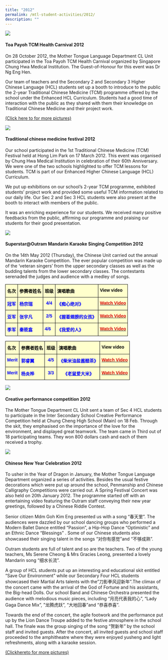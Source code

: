 ```yaml
---
title: "2012"
permalink: /mtl-student-activities/2012/
description: ""
---
```

![](/images/MTL%20Student%20Activities/2012/A1.png)

#### **Toa Payoh TCM Health Carnival 2012**

On 28 October 2012, the Mother Tongue Language Department CL Unit participated in the Toa Payoh TCM Health Carnival organized by Singapore Chung Hwa Medical Institution. The Guest-of-Honour for this event was Dr Ng Eng Hen.

Our team of teachers and the Secondary 2 and Secondary 3 Higher Chinese Language (HCL) students set up a booth to introduce to the public the 2-year Traditional Chinese Medicine (TCM) programme offered by the school under the Enhanced HCL Curriculum. Students had a good time of interaction with the public as they shared with them their knowledge on Traditional Chinese Medicine and their project work.

[(Click here to for more pictures)](https://outramsec-moe-edu-sg-admin.cwp.sg/qql/slot/u512/Departments/mother%20tongue/our%20activities%20(students)/2012/2012_Toa%20Payoh%20TCM%20Health%20Carnival/Toa%20Payoh%20TCM%20Health%20Carnival%202012/index.html)

![](/images/MTL%20Student%20Activities/2012/A2.png)

#### **Traditional chinese medicine festival 2012**

Our school participated in the 1st Traditional Chinese Medicine (TCM) Festival held at Hong Lim Park on 17 March 2012. This event was organised by Chung Hwa Medical Institution in celebration of their 60th Anniversary. We were one of the two schools highlighted to offer TCM lessons for students. TCM is part of our Enhanced Higher Chinese Language (HCL) Curriculum.

We put up exhibitions on our school’s 2-year TCM programme, exhibited students’ project work and provided some useful TCM information related to our daily life. Our Sec 2 and Sec 3 HCL students were also present at the booth to interact with members of the public.

It was an enriching experience for our students. We received many positive feedbacks from the public, affirming our programme and praising our students for their good presentation.

![](/images/MTL%20Student%20Activities/2012/A3.png)

#### **Superstar@Outram Mandarin Karaoke Singing Competition 2012**

On the 14th May 2012 (Thursday), the Chinese Unit carried out the annual Mandarin Karaoke Competition. The ever popular competition was made up of the ‘veteran singers’ from the upper secondary classes as well as the budding talents from the lower secondary classes. The contestants serenaded the judges and audience with a medley of songs.

<style type="text/css">
.tg  {border-collapse:collapse;border-spacing:0;}
.tg td{border-color:black;border-style:solid;border-width:1px;font-family:Arial, sans-serif;font-size:14px;
  overflow:hidden;padding:10px 5px;word-break:normal;}
.tg th{border-color:black;border-style:solid;border-width:1px;font-family:Arial, sans-serif;font-size:14px;
  font-weight:normal;overflow:hidden;padding:10px 5px;word-break:normal;}
.tg .tg-9sqh{background-color:#FFC;color:#111;font-weight:bold;text-align:left;vertical-align:top}
.tg .tg-zgik{background-color:#FFC;color:#00F;font-weight:bold;text-align:left;vertical-align:top}
.tg .tg-0622{background-color:#FFC;color:#00F;font-weight:bold;text-align:center;vertical-align:top}
.tg .tg-5wqo{background-color:#FFC;color:#D70500;font-weight:bold;text-align:center;vertical-align:top}
</style>
<table class="tg">
<thead>
  <tr>
    <th class="tg-9sqh"><span style="color:#000">名次</span></th>
    <th class="tg-9sqh"><span style="color:black">参赛者姓名</span><br><span style="color:blue"> </span></th>
    <th class="tg-9sqh"><span style="color:black">班级</span></th>
    <th class="tg-9sqh"><span style="color:black">演唱歌曲</span></th>
    <th class="tg-9sqh"><span style="color:black">View video</span></th>
  </tr>
</thead>
<tbody>
  <tr>
    <td class="tg-zgik"><span style="color:blue">冠军</span></td>
    <td class="tg-zgik"><span style="color:blue">杨宗瑞</span><br><span style="color:blue"> </span></td>
    <td class="tg-0622"><span style="color:blue">4/4</span></td>
    <td class="tg-zgik"><span style="color:blue">《痴心绝对》</span></td>
    <td class="tg-5wqo"><a href="https://drive.google.com/open?id=0ByykStcN3KeqRGM0NVFMMGhJZjA&authuser=0"><span style="font-weight:600;text-decoration:none;color:#D70500">Watch Video</span></a></td>
  </tr>
  <tr>
    <td class="tg-zgik"><span style="color:blue">亚军</span></td>
    <td class="tg-zgik"><span style="color:blue">张宇凡</span><br><span style="color:blue"> </span></td>
    <td class="tg-0622"><span style="color:blue">2/5</span></td>
    <td class="tg-0622"><span style="color:blue">《握着翅膀的女孩》</span></td>
    <td class="tg-5wqo"><a href="https://drive.google.com/open?id=0ByykStcN3KeqeW03RDBNMWR3a2M&authuser=0"><span style="font-weight:600;text-decoration:none;color:#D70500">Watch Video</span></a></td>
  </tr>
  <tr>
    <td class="tg-zgik"><span style="color:blue">季军</span><br><span style="color:blue"> </span></td>
    <td class="tg-zgik"><span style="color:blue">秦筱翕</span></td>
    <td class="tg-zgik"><span style="color:blue">4/6</span></td>
    <td class="tg-zgik"><span style="color:blue">《我爱的人》</span></td>
    <td class="tg-5wqo"><a href="https://drive.google.com/open?id=0ByykStcN3KeqMHdab2pMVmx0X1E&authuser=0"><span style="font-weight:600;text-decoration:none;color:#D70500">Watch Video</span></a></td>
  </tr>
</tbody>
</table>

<style type="text/css">
.tg  {border-collapse:collapse;border-spacing:0;}
.tg td{border-color:black;border-style:solid;border-width:1px;font-family:Arial, sans-serif;font-size:14px;
  overflow:hidden;padding:10px 5px;word-break:normal;}
.tg th{border-color:black;border-style:solid;border-width:1px;font-family:Arial, sans-serif;font-size:14px;
  font-weight:normal;overflow:hidden;padding:10px 5px;word-break:normal;}
.tg .tg-9sqh{background-color:#FFC;color:#111;font-weight:bold;text-align:left;vertical-align:top}
.tg .tg-zgik{background-color:#FFC;color:#00F;font-weight:bold;text-align:left;vertical-align:top}
.tg .tg-0622{background-color:#FFC;color:#00F;font-weight:bold;text-align:center;vertical-align:top}
.tg .tg-5wqo{background-color:#FFC;color:#D70500;font-weight:bold;text-align:center;vertical-align:top}
</style>
<table class="tg">
<thead>
  <tr>
    <th class="tg-9sqh"><span style="color:#000">名次</span></th>
    <th class="tg-9sqh"><span style="color:black">参赛者姓名</span><br><span style="color:blue"> </span></th>
    <th class="tg-9sqh"><span style="color:black">班级</span></th>
    <th class="tg-9sqh"><span style="color:black">演唱歌曲</span></th>
    <th class="tg-9sqh"><span style="color:black">View video</span></th>
  </tr>
</thead>
<tbody>
  <tr>
    <td class="tg-zgik"><span style="color:blue">Merit</span></td>
    <td class="tg-zgik"><span style="color:blue">郭睿翼</span><br><span style="color:blue"> </span></td>
    <td class="tg-0622"><span style="color:blue">4/5</span></td>
    <td class="tg-zgik"><span style="color:blue">《柴米油盐酱醋茶》</span></td>
    <td class="tg-5wqo"><a href="https://drive.google.com/open?id=0ByykStcN3Keqel9KUG5WU3dKNXc&authuser=0"><span style="font-weight:600;text-decoration:none;color:#D70500">Watch Video</span></a></td>
  </tr>
  <tr>
    <td class="tg-zgik"><span style="color:blue">Merit</span></td>
    <td class="tg-zgik"><span style="color:blue">杨炎桦</span><br><span style="color:blue"> </span></td>
    <td class="tg-0622"><span style="color:blue">3/3</span></td>
    <td class="tg-0622"><span style="color:blue">《老鼠爱大米》</span></td>
    <td class="tg-5wqo"><a href="https://drive.google.com/open?id=0ByykStcN3KeqSDl4Nkd4SkRKNDA&authuser=0"><span style="font-weight:600;text-decoration:none;color:#D70500">Watch Video</span></a></td>
  </tr>
</tbody>
</table>

![](/images/MTL%20Student%20Activities/2012/A4.png)

#### **Creative performance competition 2012**

The Mother Tongue Department CL Unit sent a team of Sec 4 HCL students to participate in the Inter Secondary School Creative Performance Competition held at Chung Cheng High School (Main) on 18 Feb. Through the skit, they emphasised on the importance of the love for the environment, and displayed great teamwork. The team came in Third out of 18 participating teams. They won 800 dollars cash and each of them received a trophy.

![](/images/MTL%20Student%20Activities/2012/A5.png)

#### **Chinese New Year Celebration 2012**

To usher in the Year of Dragon in January, the Mother Tongue Language Department organized a series of activities. Besides the usual festive decorations which were put up around the school, Penmanship and Chinese Calligraphy Competitions were carried out. A Spring Festival Concert was also held on 20th January 2012. The programme started off with an entertaining video featuring the Outram staff conveying their new year greetings, followed by a Chinese Riddle Contest.

Senior citizen Mdm Goh Kim Eng presented us with a song “春天里”. The audiences were dazzled by our school dancing groups who performed a Modern Ballet Dance entitled “Passion”, a Hip-Hop Dance “Optimistic” and an Ethnic Dance “Blessings” . Some of our Chinese students also showcased their singing talent in the songs “对你有感觉”and “不够成熟”.

Outram students are full of talent and so are the teachers. Two of the young teachers, Ms Serene Cheong & Mrs Gracies Leong, presented a lovely Mandarin song “细水长流”.

A group of HCL students put up an interesting and educational skit entitled “Save Our Environment” while our Secondary Four HCL students showcased their Martial Arts talents with the”刀影拳风迎新年”.The climax of the concert came with the arrival of the God of Fortune and his assistants, the Big-head Dolls. Our school Band and Chinese Orchestra presented the audience with melodious music pieces, including “月亮代表我的心”, “Lady Gaga Dance Mix”, ”龙腾虎跃”, “大地回春”and “恭喜恭喜”.

Towards the end of the concert, the agile footwork and the performance put up by the Lion Dance Troupe added to the festive atmosphere in the school hall. The finale was the group singing of the song “贺新年” by the school staff and invited guests. After the concert, all invited guests and school staff proceeded to the amphitheatre where they were enjoyed yusheng and light refreshments, along with a karaoke session.

[(Clickhereto for more pictures)](https://outramsec-moe-edu-sg-admin.cwp.sg/qql/slot/u512/Departments/mother%20tongue/our%20activities%20(students)/2012/2012_cny/CNY%202012/index.html)


